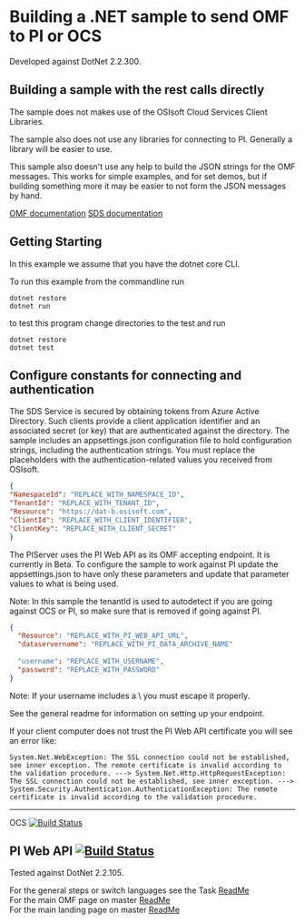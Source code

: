 Building a .NET sample to send OMF to PI or OCS
==================================================================

Developed against DotNet 2.2.300.

Building a sample with the rest calls directly
----------------------------------------------

The sample does not makes use of the OSIsoft Cloud Services Client Libraries. 

The sample also does not use any libraries for connecting to PI.  Generally a library will be easier to use.

This sample also doesn't use any help to build the JSON strings for the OMF messages. This works for simple examples, and for set demos, but if building something more it may be easier to not form the JSON messages by hand.  

[OMF documentation](https://omf-docs.readthedocs.io/en/latest/)
[SDS documentation](https://ocs-docs.osisoft.com/Documentation/SequentialDataStore/Data_Store_and_SDS.html)


Getting Starting
----------------------------

In this example we assume that you have the dotnet core CLI.

To run this example from the commandline run

```
dotnet restore
dotnet run
```

to test this program change directories to the test and run

```
dotnet restore
dotnet test
```


Configure constants for connecting and authentication
-----------------------------------------------------

The SDS Service is secured by obtaining tokens from Azure Active Directory. Such clients 
provide a client application identifier and an associated secret (or key) that are 
authenticated against the directory. The sample includes an appsettings.json configuration 
file to hold configuration strings, including the authentication strings. You must 
replace the placeholders with the authentication-related values you received from OSIsoft. 

```json
{
"NamespaceId": "REPLACE_WITH_NAMESPACE_ID",
"TenantId": "REPLACE_WITH_TENANT_ID",
"Resource": "https://dat-b.osisoft.com",
"ClientId": "REPLACE_WITH_CLIENT_IDENTIFIER",
"ClientKey": "REPLACE_WITH_CLIENT_SECRET"
}
```


The PIServer uses the PI Web API as its OMF accepting endpoint.  It is currently in Beta.   To configure the sample to work against PI update the appsettings.json to have only these parameters and update that parameter values to what is being used.

Note: In this sample the tenantId is used to autodetect if you are going against OCS or PI, so make sure that is removed if going against PI.

```json
{
  "Resource": "REPLACE_WITH_PI_WEB_API_URL",
  "dataservername": "REPLACE_WITH_PI_DATA_ARCHIVE_NAME"
  
  "username": "REPLACE_WITH_USERNAME",
  "password": "REPLACE_WITH_PASSWORD"
}
```

Note: If your username includes a \ you must escape it properly.

See the general readme for information on setting up your endpoint.


If your client computer does not trust the PI Web API certificate you will see an error like:

```
System.Net.WebException: The SSL connection could not be established, see inner exception. The remote certificate is invalid according to the validation procedure. ---> System.Net.Http.HttpRequestException: The SSL connection could not be established, see inner exception. ---> System.Security.Authentication.AuthenticationException: The remote certificate is invalid according to the validation procedure.
```

-----------
OCS
[![Build Status](https://osisoft.visualstudio.com/Engineering%20Incubation/_apis/build/status/OSIsoft_OCS_Samples-CI?branchName=master&jobName=OMF_APIDotNet)](https://osisoft.visualstudio.com/Engineering%20Incubation/_build/latest?definitionId=4334&branchName=master)

PI Web API
[![Build Status](https://osisoft.visualstudio.com/Engineering%20Incubation/_apis/build/status/OSIsoft_%20on-prem?branchName=master&jobName=OMF_APIDotNet)](https://osisoft.visualstudio.com/Engineering%20Incubation/_build/latest?definitionId=4782&branchName=master)
-----------

Tested against DotNet 2.2.105.

For the general steps or switch languages see the Task  [ReadMe](../../)<br />
For the main OMF page on master [ReadMe](https://github.com/osisoft/OSI-Samples-OMF)<br />
For the main landing page on master [ReadMe](https://github.com/osisoft/OSI-Samples)
